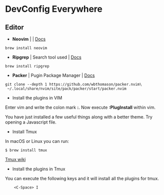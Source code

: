 # DevConfig Everywhere

## Editor

- **Neovim** | | [Docs](https://github.com/neovim/neovim/wiki/Installing-Neovim)

```
brew install neovim
```

- **Ripgrep** | Search tool used | [Docs](https://github.com/BurntSushi/ripgrep)

```
brew install ripgrep
```

- **Packer** | Pugin Package Manager | [Docs](https://github.com/wbthomason/packer.nvim)

```
git clone --depth 1 https://github.com/wbthomason/packer.nvim\
 ~/.local/share/nvim/site/pack/packer/start/packer.nvim
```

- Install the plugins in VIM

Enter vim and write the colon mark **:**. Now execute **:PlugInstall** within vim.

You have just installed a few useful things along with a better theme. Try opening a Javascript file.

- Install Tmux

In macOS or Linux you can run:

```
$ brew install tmux
```

[Tmux wiki](https://github.com/tmux/tmux/wiki/Installing)

- Install the plugins in Tmux

You can execute the following keys and it will install all the plugins for tmux.

```
    <C-Space> I
```
